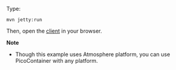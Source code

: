Type:

```
mvn jetty:run
```

Then, open the [client](http://jsbin.com/roluma/1/watch?js,console) in your browser.

**Note**

* Though this example uses Atmosphere platform, you can use PicoContainer with any platform.